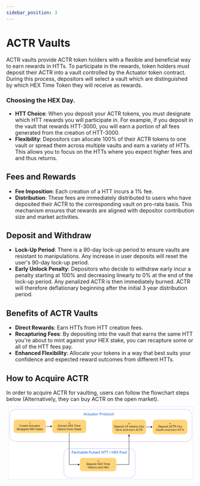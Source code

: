 ```yaml
---
sidebar_position: 3
---
```


# ACTR Vaults

ACTR vaults provide ACTR token holders with a flexible and beneficial way to earn rewards in HTTs. To participate in the rewards, token holders must deposit their ACTR into a vault controlled by the Actuator token contract. During this process, depositors will select a vault which are distinguished by which HEX Time Token they will receive as rewards. 

### Choosing the HEX Day.

- **HTT Choice**: When you deposit your ACTR tokens, you must designate which HTT rewards you will participate in. For example, if you deposit in the vault that rewards HTT-3000, you will earn a portion of all fees generated from the creation of HTT-3000.
- **Flexibility**: Depositors can allocate 100% of their ACTR tokens to one vault or spread them across multiple vaults and earn a variety of HTTs. This allows you to focus on the HTTs where you expect higher fees and and thus returns.

## Fees and Rewards

- **Fee Imposition**: Each creation of a HTT incurs a 1% fee.
- **Distribution**: These fees are immediately distributed to users who have deposited their ACTR to the corresponding vault on pro-rata basis. This mechanism ensures that rewards are aligned with depositor contribution size and market activities.

## Deposit and Withdraw

- **Lock-Up Period**: There is a 90-day lock-up period to ensure vaults are resistant to manipulations. Any increase in user deposits will reset the user's 90-day lock-up period. 
- **Early Unlock Penalty**: Depositors who decide to withdraw early incur a penalty starting at 100% and decreasing linearly to 0% at the end of the lock-up period. Any penalized ACTR is then immediately burned. ACTR will therefore deflationary beginning after the initial 3 year distribution period.

## Benefits of ACTR Vaults

- **Direct Rewards**: Earn HTTs from HTT creation fees. 
- **Recapturing Fees**: By depositing into the vault that earns the same HTT you're about to mint against your HEX stake, you can recapture some or all of the HTT fees pay. 
- **Enhanced Flexibility**: Allocate your tokens in a way that best suits your confidence and expected reward outcomes from different HTTs.

## How to Acquire ACTR
In order to acquire ACTR for vaulting, users can follow the flowchart steps below (Alternatively, they can buy ACTR on the open market). 
![Alt text](/img/ActuatorEarnFlowchart.png)

